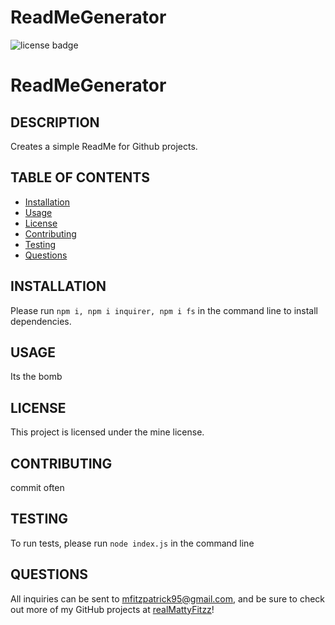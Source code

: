 # ReadMeGenerator

  ![license badge](https://img.shields.io/badge/license-mine-blue)
  # ReadMeGenerator
  ## DESCRIPTION
  Creates a simple ReadMe for Github projects.
  ## TABLE OF CONTENTS
  * [Installation](#installation)
  * [Usage](#usage)
  * [License](#license)
  * [Contributing](#contributing)
  * [Testing](#testing)
  * [Questions](#questions)
  ## INSTALLATION
  Please run `npm i, npm i inquirer, npm i fs` in the command line to install dependencies.
  ## USAGE
  Its the bomb
  ## LICENSE
  This project is licensed under the mine license.
  ## CONTRIBUTING
  commit often
  ## TESTING
  To run tests, please run `node index.js` in the command line
  ## QUESTIONS
  All inquiries can be sent to mfitzpatrick95@gmail.com, and be sure to check out more of my GitHub projects at [realMattyFitzz](https://www.github.com/realMattyFitzz)!
